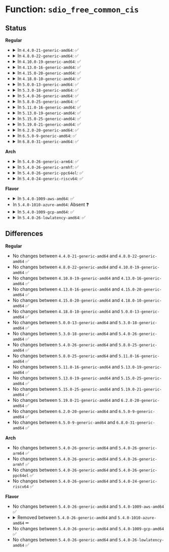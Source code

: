 # Function: <code>sdio_free_common_cis</code>

## Status
<b>Regular</b>
<ul>
<li>
<details>
<summary>In <code>4.4.0-21-generic-amd64</code>: ✅</summary>

```c
void sdio_free_common_cis(struct mmc_card * card)
```

```json
{
  "name": "sdio_free_common_cis",
  "collision_type": "Unique Global",
  "inline_type": "No",
  "funcs": [
    {
      "addr": 18446744071585969136,
      "name": "sdio_free_common_cis",
      "external": true,
      "loc": "drivers/mmc/core/sdio_cis.c:351",
      "file": "drivers/mmc/core/sdio_cis.c",
      "inline": "seen, unknown",
      "caller_inline": [],
      "caller_func": [
        "drivers/mmc/core/bus.c:mmc_release_card"
      ]
    }
  ],
  "symbols": [
    {
      "addr": 18446744071585969136,
      "name": "sdio_free_common_cis",
      "section": ".text",
      "bind": "STB_GLOBAL",
      "size": 60
    }
  ]
}
```
</details>
</li>
<li>
<details>
<summary>In <code>4.8.0-22-generic-amd64</code>: ✅</summary>

```c
void sdio_free_common_cis(struct mmc_card * card)
```

```json
{
  "name": "sdio_free_common_cis",
  "collision_type": "Unique Global",
  "inline_type": "No",
  "funcs": [
    {
      "addr": 18446744071586374640,
      "name": "sdio_free_common_cis",
      "external": true,
      "loc": "drivers/mmc/core/sdio_cis.c:357",
      "file": "drivers/mmc/core/sdio_cis.c",
      "inline": "seen, unknown",
      "caller_inline": [],
      "caller_func": [
        "drivers/mmc/core/bus.c:mmc_release_card"
      ]
    }
  ],
  "symbols": [
    {
      "addr": 18446744071586374640,
      "name": "sdio_free_common_cis",
      "section": ".text",
      "bind": "STB_GLOBAL",
      "size": 60
    }
  ]
}
```
</details>
</li>
<li>
<details>
<summary>In <code>4.10.0-19-generic-amd64</code>: ✅</summary>

```c
void sdio_free_common_cis(struct mmc_card * card)
```

```json
{
  "name": "sdio_free_common_cis",
  "collision_type": "Unique Global",
  "inline_type": "No",
  "funcs": [
    {
      "addr": 18446744071586583472,
      "name": "sdio_free_common_cis",
      "external": true,
      "loc": "drivers/mmc/core/sdio_cis.c:358",
      "file": "drivers/mmc/core/sdio_cis.c",
      "inline": "seen, unknown",
      "caller_inline": [],
      "caller_func": [
        "drivers/mmc/core/bus.c:mmc_release_card"
      ]
    }
  ],
  "symbols": [
    {
      "addr": 18446744071586583472,
      "name": "sdio_free_common_cis",
      "section": ".text",
      "bind": "STB_GLOBAL",
      "size": 60
    }
  ]
}
```
</details>
</li>
<li>
<details>
<summary>In <code>4.13.0-16-generic-amd64</code>: ✅</summary>

```c
void sdio_free_common_cis(struct mmc_card * card)
```

```json
{
  "name": "sdio_free_common_cis",
  "collision_type": "Unique Global",
  "inline_type": "No",
  "funcs": [
    {
      "addr": 18446744071586708464,
      "name": "sdio_free_common_cis",
      "external": true,
      "loc": "drivers/mmc/core/sdio_cis.c:358",
      "file": "drivers/mmc/core/sdio_cis.c",
      "inline": "seen, unknown",
      "caller_inline": [],
      "caller_func": [
        "drivers/mmc/core/bus.c:mmc_release_card"
      ]
    }
  ],
  "symbols": [
    {
      "addr": 18446744071586708464,
      "name": "sdio_free_common_cis",
      "section": ".text",
      "bind": "STB_GLOBAL",
      "size": 60
    }
  ]
}
```
</details>
</li>
<li>
<details>
<summary>In <code>4.15.0-20-generic-amd64</code>: ✅</summary>

```c
void sdio_free_common_cis(struct mmc_card * card)
```

```json
{
  "name": "sdio_free_common_cis",
  "collision_type": "Unique Global",
  "inline_type": "No",
  "funcs": [
    {
      "addr": 18446744071587193248,
      "name": "sdio_free_common_cis",
      "external": true,
      "loc": "drivers/mmc/core/sdio_cis.c:358",
      "file": "drivers/mmc/core/sdio_cis.c",
      "inline": "seen, unknown",
      "caller_inline": [],
      "caller_func": [
        "drivers/mmc/core/bus.c:mmc_release_card"
      ]
    }
  ],
  "symbols": [
    {
      "addr": 18446744071587193248,
      "name": "sdio_free_common_cis",
      "section": ".text",
      "bind": "STB_GLOBAL",
      "size": 60
    }
  ]
}
```
</details>
</li>
<li>
<details>
<summary>In <code>4.18.0-10-generic-amd64</code>: ✅</summary>

```c
void sdio_free_common_cis(struct mmc_card * card)
```

```json
{
  "name": "sdio_free_common_cis",
  "collision_type": "Unique Global",
  "inline_type": "No",
  "funcs": [
    {
      "addr": 18446744071587493440,
      "name": "sdio_free_common_cis",
      "external": true,
      "loc": "drivers/mmc/core/sdio_cis.c:358",
      "file": "drivers/mmc/core/sdio_cis.c",
      "inline": "seen, unknown",
      "caller_inline": [],
      "caller_func": [
        "drivers/mmc/core/bus.c:mmc_release_card"
      ]
    }
  ],
  "symbols": [
    {
      "addr": 18446744071587493440,
      "name": "sdio_free_common_cis",
      "section": ".text",
      "bind": "STB_GLOBAL",
      "size": 60
    }
  ]
}
```
</details>
</li>
<li>
<details>
<summary>In <code>5.0.0-13-generic-amd64</code>: ✅</summary>

```c
void sdio_free_common_cis(struct mmc_card * card)
```

```json
{
  "name": "sdio_free_common_cis",
  "collision_type": "Unique Global",
  "inline_type": "No",
  "funcs": [
    {
      "addr": 18446744071587673584,
      "name": "sdio_free_common_cis",
      "external": true,
      "loc": "drivers/mmc/core/sdio_cis.c:358",
      "file": "drivers/mmc/core/sdio_cis.c",
      "inline": "seen, unknown",
      "caller_inline": [],
      "caller_func": [
        "drivers/mmc/core/bus.c:mmc_release_card"
      ]
    }
  ],
  "symbols": [
    {
      "addr": 18446744071587673584,
      "name": "sdio_free_common_cis",
      "section": ".text",
      "bind": "STB_GLOBAL",
      "size": 60
    }
  ]
}
```
</details>
</li>
<li>
<details>
<summary>In <code>5.3.0-18-generic-amd64</code>: ✅</summary>

```c
void sdio_free_common_cis(struct mmc_card * card)
```

```json
{
  "name": "sdio_free_common_cis",
  "collision_type": "Unique Global",
  "inline_type": "No",
  "funcs": [
    {
      "addr": 18446744071587951808,
      "name": "sdio_free_common_cis",
      "external": true,
      "loc": "drivers/mmc/core/sdio_cis.c:354",
      "file": "drivers/mmc/core/sdio_cis.c",
      "inline": "seen, unknown",
      "caller_inline": [],
      "caller_func": [
        "drivers/mmc/core/bus.c:mmc_release_card"
      ]
    }
  ],
  "symbols": [
    {
      "addr": 18446744071587951808,
      "name": "sdio_free_common_cis",
      "section": ".text",
      "bind": "STB_GLOBAL",
      "size": 60
    }
  ]
}
```
</details>
</li>
<li>
<details>
<summary>In <code>5.4.0-26-generic-amd64</code>: ✅</summary>

```c
void sdio_free_common_cis(struct mmc_card * card)
```

```json
{
  "name": "sdio_free_common_cis",
  "collision_type": "Unique Global",
  "inline_type": "No",
  "funcs": [
    {
      "addr": 18446744071588157808,
      "name": "sdio_free_common_cis",
      "external": true,
      "loc": "drivers/mmc/core/sdio_cis.c:354",
      "file": "drivers/mmc/core/sdio_cis.c",
      "inline": "seen, unknown",
      "caller_inline": [],
      "caller_func": [
        "drivers/mmc/core/bus.c:mmc_release_card"
      ]
    }
  ],
  "symbols": [
    {
      "addr": 18446744071588157808,
      "name": "sdio_free_common_cis",
      "section": ".text",
      "bind": "STB_GLOBAL",
      "size": 60
    }
  ]
}
```
</details>
</li>
<li>
<details>
<summary>In <code>5.8.0-25-generic-amd64</code>: ✅</summary>

```c
void sdio_free_common_cis(struct mmc_card * card)
```

```json
{
  "name": "sdio_free_common_cis",
  "collision_type": "Unique Global",
  "inline_type": "No",
  "funcs": [
    {
      "addr": 18446744071589022320,
      "name": "sdio_free_common_cis",
      "external": true,
      "loc": "drivers/mmc/core/sdio_cis.c:354",
      "file": "drivers/mmc/core/sdio_cis.c",
      "inline": "seen, unknown",
      "caller_inline": [],
      "caller_func": [
        "drivers/mmc/core/bus.c:mmc_release_card"
      ]
    }
  ],
  "symbols": [
    {
      "addr": 18446744071589022320,
      "name": "sdio_free_common_cis",
      "section": ".text",
      "bind": "STB_GLOBAL",
      "size": 60
    }
  ]
}
```
</details>
</li>
<li>
<details>
<summary>In <code>5.11.0-16-generic-amd64</code>: ✅</summary>

```c
void sdio_free_common_cis(struct mmc_card * card)
```

```json
{
  "name": "sdio_free_common_cis",
  "collision_type": "Unique Global",
  "inline_type": "No",
  "funcs": [
    {
      "addr": 18446744071589032096,
      "name": "sdio_free_common_cis",
      "external": true,
      "loc": "drivers/mmc/core/sdio_cis.c:371",
      "file": "drivers/mmc/core/sdio_cis.c",
      "inline": "seen, unknown",
      "caller_inline": [],
      "caller_func": [
        "drivers/mmc/core/bus.c:mmc_release_card"
      ]
    }
  ],
  "symbols": [
    {
      "addr": 18446744071589032096,
      "name": "sdio_free_common_cis",
      "section": ".text",
      "bind": "STB_GLOBAL",
      "size": 60
    }
  ]
}
```
</details>
</li>
<li>
<details>
<summary>In <code>5.13.0-19-generic-amd64</code>: ✅</summary>

```c
void sdio_free_common_cis(struct mmc_card * card)
```

```json
{
  "name": "sdio_free_common_cis",
  "collision_type": "Unique Global",
  "inline_type": "No",
  "funcs": [
    {
      "addr": 18446744071588919376,
      "name": "sdio_free_common_cis",
      "external": true,
      "loc": "drivers/mmc/core/sdio_cis.c:371",
      "file": "drivers/mmc/core/sdio_cis.c",
      "inline": "seen, unknown",
      "caller_inline": [],
      "caller_func": [
        "drivers/mmc/core/bus.c:mmc_release_card"
      ]
    }
  ],
  "symbols": [
    {
      "addr": 18446744071588919376,
      "name": "sdio_free_common_cis",
      "section": ".text",
      "bind": "STB_GLOBAL",
      "size": 60
    }
  ]
}
```
</details>
</li>
<li>
<details>
<summary>In <code>5.15.0-25-generic-amd64</code>: ✅</summary>

```c
void sdio_free_common_cis(struct mmc_card * card)
```

```json
{
  "name": "sdio_free_common_cis",
  "collision_type": "Unique Global",
  "inline_type": "No",
  "funcs": [
    {
      "addr": 18446744071589626368,
      "name": "sdio_free_common_cis",
      "external": true,
      "loc": "drivers/mmc/core/sdio_cis.c:383",
      "file": "drivers/mmc/core/sdio_cis.c",
      "inline": "seen, unknown",
      "caller_inline": [],
      "caller_func": [
        "drivers/mmc/core/bus.c:mmc_release_card"
      ]
    }
  ],
  "symbols": [
    {
      "addr": 18446744071589626368,
      "name": "sdio_free_common_cis",
      "section": ".text",
      "bind": "STB_GLOBAL",
      "size": 60
    }
  ]
}
```
</details>
</li>
<li>
<details>
<summary>In <code>5.19.0-21-generic-amd64</code>: ✅</summary>

```c
void sdio_free_common_cis(struct mmc_card * card)
```

```json
{
  "name": "sdio_free_common_cis",
  "collision_type": "Unique Global",
  "inline_type": "No",
  "funcs": [
    {
      "addr": 18446744071591125552,
      "name": "sdio_free_common_cis",
      "external": true,
      "loc": "drivers/mmc/core/sdio_cis.c:383",
      "file": "drivers/mmc/core/sdio_cis.c",
      "inline": "seen, unknown",
      "caller_inline": [],
      "caller_func": [
        "drivers/mmc/core/bus.c:mmc_release_card"
      ]
    }
  ],
  "symbols": [
    {
      "addr": 18446744071591125552,
      "name": "sdio_free_common_cis",
      "section": ".text",
      "bind": "STB_GLOBAL",
      "size": 66
    }
  ]
}
```
</details>
</li>
<li>
<details>
<summary>In <code>6.2.0-20-generic-amd64</code>: ✅</summary>

```c
void sdio_free_common_cis(struct mmc_card * card)
```

```json
{
  "name": "sdio_free_common_cis",
  "collision_type": "Unique Global",
  "inline_type": "No",
  "funcs": [
    {
      "addr": 18446744071592848400,
      "name": "sdio_free_common_cis",
      "external": true,
      "loc": "drivers/mmc/core/sdio_cis.c:383",
      "file": "drivers/mmc/core/sdio_cis.c",
      "inline": "seen, unknown",
      "caller_inline": [],
      "caller_func": [
        "drivers/mmc/core/bus.c:mmc_release_card"
      ]
    }
  ],
  "symbols": [
    {
      "addr": 18446744071592848400,
      "name": "sdio_free_common_cis",
      "section": ".text",
      "bind": "STB_GLOBAL",
      "size": 66
    }
  ]
}
```
</details>
</li>
<li>
<details>
<summary>In <code>6.5.0-9-generic-amd64</code>: ✅</summary>

```c
void sdio_free_common_cis(struct mmc_card * card)
```

```json
{
  "name": "sdio_free_common_cis",
  "collision_type": "Unique Global",
  "inline_type": "No",
  "funcs": [
    {
      "addr": 18446744071593285264,
      "name": "sdio_free_common_cis",
      "external": true,
      "loc": "drivers/mmc/core/sdio_cis.c:383",
      "file": "drivers/mmc/core/sdio_cis.c",
      "inline": "seen, unknown",
      "caller_inline": [],
      "caller_func": [
        "drivers/mmc/core/bus.c:mmc_release_card"
      ]
    }
  ],
  "symbols": [
    {
      "addr": 18446744071593285264,
      "name": "sdio_free_common_cis",
      "section": ".text",
      "bind": "STB_GLOBAL",
      "size": 66
    }
  ]
}
```
</details>
</li>
<li>
<details>
<summary>In <code>6.8.0-31-generic-amd64</code>: ✅</summary>

```c
void sdio_free_common_cis(struct mmc_card * card)
```

```json
{
  "name": "sdio_free_common_cis",
  "collision_type": "Unique Global",
  "inline_type": "No",
  "funcs": [
    {
      "addr": 18446744071594041296,
      "name": "sdio_free_common_cis",
      "external": true,
      "loc": "drivers/mmc/core/sdio_cis.c:383",
      "file": "drivers/mmc/core/sdio_cis.c",
      "inline": "seen, unknown",
      "caller_inline": [],
      "caller_func": [
        "drivers/mmc/core/bus.c:mmc_release_card"
      ]
    }
  ],
  "symbols": [
    {
      "addr": 18446744071594041296,
      "name": "sdio_free_common_cis",
      "section": ".text",
      "bind": "STB_GLOBAL",
      "size": 66
    }
  ]
}
```
</details>
</li>
</ul>
<b>Arch</b>
<ul>
<li>
<details>
<summary>In <code>5.4.0-26-generic-arm64</code>: ✅</summary>

```c
void sdio_free_common_cis(struct mmc_card * card)
```

```json
{
  "name": "sdio_free_common_cis",
  "collision_type": "Unique Global",
  "inline_type": "No",
  "funcs": [
    {
      "addr": 18446603336501411600,
      "name": "sdio_free_common_cis",
      "external": true,
      "loc": "drivers/mmc/core/sdio_cis.c:354",
      "file": "drivers/mmc/core/sdio_cis.c",
      "inline": "seen, unknown",
      "caller_inline": [],
      "caller_func": [
        "drivers/mmc/core/bus.c:mmc_release_card"
      ]
    }
  ],
  "symbols": [
    {
      "addr": 18446603336501411600,
      "name": "sdio_free_common_cis",
      "section": ".text",
      "bind": "STB_GLOBAL",
      "size": 64
    }
  ]
}
```
</details>
</li>
<li>
<details>
<summary>In <code>5.4.0-26-generic-armhf</code>: ✅</summary>

```c
void sdio_free_common_cis(struct mmc_card * card)
```

```json
{
  "name": "sdio_free_common_cis",
  "collision_type": "Unique Global",
  "inline_type": "No",
  "funcs": [
    {
      "addr": 3233900104,
      "name": "sdio_free_common_cis",
      "external": true,
      "loc": "drivers/mmc/core/sdio_cis.c:354",
      "file": "drivers/mmc/core/sdio_cis.c",
      "inline": "seen, unknown",
      "caller_inline": [],
      "caller_func": [
        "drivers/mmc/core/bus.c:mmc_release_card"
      ]
    }
  ],
  "symbols": [
    {
      "addr": 3233900104,
      "name": "sdio_free_common_cis",
      "section": ".text",
      "bind": "STB_GLOBAL",
      "size": 68
    }
  ]
}
```
</details>
</li>
<li>
<details>
<summary>In <code>5.4.0-26-generic-ppc64el</code>: ✅</summary>

```c
void sdio_free_common_cis(struct mmc_card * card)
```

```json
{
  "name": "sdio_free_common_cis",
  "collision_type": "Unique Global",
  "inline_type": "No",
  "funcs": [
    {
      "addr": 13835058055294979392,
      "name": "sdio_free_common_cis",
      "external": true,
      "loc": "drivers/mmc/core/sdio_cis.c:354",
      "file": "drivers/mmc/core/sdio_cis.c",
      "inline": "seen, unknown",
      "caller_inline": [],
      "caller_func": [
        "drivers/mmc/core/bus.c:mmc_release_card"
      ]
    }
  ],
  "symbols": [
    {
      "addr": 13835058055294979392,
      "name": "sdio_free_common_cis",
      "section": ".text",
      "bind": "STB_GLOBAL",
      "size": 120
    }
  ]
}
```
</details>
</li>
<li>
<details>
<summary>In <code>5.4.0-24-generic-riscv64</code>: ✅</summary>

```c
void sdio_free_common_cis(struct mmc_card * card)
```

```json
{
  "name": "sdio_free_common_cis",
  "collision_type": "Unique Global",
  "inline_type": "No",
  "funcs": [
    {
      "addr": 18446743936278017208,
      "name": "sdio_free_common_cis",
      "external": true,
      "loc": "drivers/mmc/core/sdio_cis.c:354",
      "file": "drivers/mmc/core/sdio_cis.c",
      "inline": "seen, unknown",
      "caller_inline": [],
      "caller_func": [
        "drivers/mmc/core/bus.c:mmc_release_card"
      ]
    }
  ],
  "symbols": [
    {
      "addr": 18446743936278017208,
      "name": "sdio_free_common_cis",
      "section": ".text",
      "bind": "STB_GLOBAL",
      "size": 60
    }
  ]
}
```
</details>
</li>
</ul>
<b>Flavor</b>
<ul>
<li>
<details>
<summary>In <code>5.4.0-1009-aws-amd64</code>: ✅</summary>

```c
void sdio_free_common_cis(struct mmc_card * card)
```

```json
{
  "name": "sdio_free_common_cis",
  "collision_type": "Unique Global",
  "inline_type": "No",
  "funcs": [
    {
      "addr": 18446744071587779376,
      "name": "sdio_free_common_cis",
      "external": true,
      "loc": "drivers/mmc/core/sdio_cis.c:354",
      "file": "drivers/mmc/core/sdio_cis.c",
      "inline": "seen, unknown",
      "caller_inline": [],
      "caller_func": [
        "drivers/mmc/core/bus.c:mmc_release_card"
      ]
    }
  ],
  "symbols": [
    {
      "addr": 18446744071587779376,
      "name": "sdio_free_common_cis",
      "section": ".text",
      "bind": "STB_GLOBAL",
      "size": 60
    }
  ]
}
```
</details>
</li>
<li>
In <code>5.4.0-1010-azure-amd64</code>: Absent ❓
</li>
<li>
<details>
<summary>In <code>5.4.0-1009-gcp-amd64</code>: ✅</summary>

```c
void sdio_free_common_cis(struct mmc_card * card)
```

```json
{
  "name": "sdio_free_common_cis",
  "collision_type": "Unique Global",
  "inline_type": "No",
  "funcs": [
    {
      "addr": 18446744071588112336,
      "name": "sdio_free_common_cis",
      "external": true,
      "loc": "drivers/mmc/core/sdio_cis.c:354",
      "file": "drivers/mmc/core/sdio_cis.c",
      "inline": "seen, unknown",
      "caller_inline": [],
      "caller_func": [
        "drivers/mmc/core/bus.c:mmc_release_card"
      ]
    }
  ],
  "symbols": [
    {
      "addr": 18446744071588112336,
      "name": "sdio_free_common_cis",
      "section": ".text",
      "bind": "STB_GLOBAL",
      "size": 60
    }
  ]
}
```
</details>
</li>
<li>
<details>
<summary>In <code>5.4.0-26-lowlatency-amd64</code>: ✅</summary>

```c
void sdio_free_common_cis(struct mmc_card * card)
```

```json
{
  "name": "sdio_free_common_cis",
  "collision_type": "Unique Global",
  "inline_type": "No",
  "funcs": [
    {
      "addr": 18446744071588229872,
      "name": "sdio_free_common_cis",
      "external": true,
      "loc": "drivers/mmc/core/sdio_cis.c:354",
      "file": "drivers/mmc/core/sdio_cis.c",
      "inline": "seen, unknown",
      "caller_inline": [],
      "caller_func": [
        "drivers/mmc/core/bus.c:mmc_release_card"
      ]
    }
  ],
  "symbols": [
    {
      "addr": 18446744071588229872,
      "name": "sdio_free_common_cis",
      "section": ".text",
      "bind": "STB_GLOBAL",
      "size": 60
    }
  ]
}
```
</details>
</li>
</ul>

## Differences
<b>Regular</b>
<ul>
<li>
No changes between <code>4.4.0-21-generic-amd64</code> and <code>4.8.0-22-generic-amd64</code> ✅
</li>
<li>
No changes between <code>4.8.0-22-generic-amd64</code> and <code>4.10.0-19-generic-amd64</code> ✅
</li>
<li>
No changes between <code>4.10.0-19-generic-amd64</code> and <code>4.13.0-16-generic-amd64</code> ✅
</li>
<li>
No changes between <code>4.13.0-16-generic-amd64</code> and <code>4.15.0-20-generic-amd64</code> ✅
</li>
<li>
No changes between <code>4.15.0-20-generic-amd64</code> and <code>4.18.0-10-generic-amd64</code> ✅
</li>
<li>
No changes between <code>4.18.0-10-generic-amd64</code> and <code>5.0.0-13-generic-amd64</code> ✅
</li>
<li>
No changes between <code>5.0.0-13-generic-amd64</code> and <code>5.3.0-18-generic-amd64</code> ✅
</li>
<li>
No changes between <code>5.3.0-18-generic-amd64</code> and <code>5.4.0-26-generic-amd64</code> ✅
</li>
<li>
No changes between <code>5.4.0-26-generic-amd64</code> and <code>5.8.0-25-generic-amd64</code> ✅
</li>
<li>
No changes between <code>5.8.0-25-generic-amd64</code> and <code>5.11.0-16-generic-amd64</code> ✅
</li>
<li>
No changes between <code>5.11.0-16-generic-amd64</code> and <code>5.13.0-19-generic-amd64</code> ✅
</li>
<li>
No changes between <code>5.13.0-19-generic-amd64</code> and <code>5.15.0-25-generic-amd64</code> ✅
</li>
<li>
No changes between <code>5.15.0-25-generic-amd64</code> and <code>5.19.0-21-generic-amd64</code> ✅
</li>
<li>
No changes between <code>5.19.0-21-generic-amd64</code> and <code>6.2.0-20-generic-amd64</code> ✅
</li>
<li>
No changes between <code>6.2.0-20-generic-amd64</code> and <code>6.5.0-9-generic-amd64</code> ✅
</li>
<li>
No changes between <code>6.5.0-9-generic-amd64</code> and <code>6.8.0-31-generic-amd64</code> ✅
</li>
</ul>
<b>Arch</b>
<ul>
<li>
No changes between <code>5.4.0-26-generic-amd64</code> and <code>5.4.0-26-generic-arm64</code> ✅
</li>
<li>
No changes between <code>5.4.0-26-generic-amd64</code> and <code>5.4.0-26-generic-armhf</code> ✅
</li>
<li>
No changes between <code>5.4.0-26-generic-amd64</code> and <code>5.4.0-26-generic-ppc64el</code> ✅
</li>
<li>
No changes between <code>5.4.0-26-generic-amd64</code> and <code>5.4.0-24-generic-riscv64</code> ✅
</li>
</ul>
<b>Flavor</b>
<ul>
<li>
No changes between <code>5.4.0-26-generic-amd64</code> and <code>5.4.0-1009-aws-amd64</code> ✅
</li>
<li>
<details>
<summary>Removed between <code>5.4.0-26-generic-amd64</code> and <code>5.4.0-1010-azure-amd64</code> ➖</summary>

```c
void sdio_free_common_cis(struct mmc_card * card)
```
</details>
</li>
<li>
No changes between <code>5.4.0-26-generic-amd64</code> and <code>5.4.0-1009-gcp-amd64</code> ✅
</li>
<li>
No changes between <code>5.4.0-26-generic-amd64</code> and <code>5.4.0-26-lowlatency-amd64</code> ✅
</li>
</ul>
